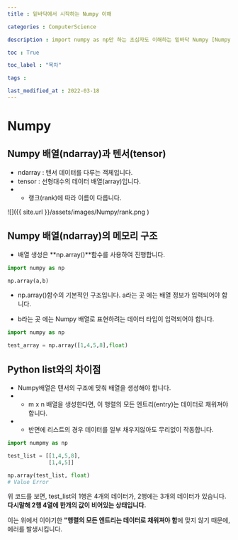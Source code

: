 ```yaml
---
title : 밑바닥에서 시작하는 Numpy 이해

categories : ComputerScience

description : import numpy as np만 하는 초심자도 이해하는 밑바닥 Numpy [Numpy 배열(ndarray)과 텐서(tensor)]

toc : True

toc_label : "목차"

tags : 

last_modified_at : 2022-03-18
---
```

# Numpy

## Numpy 배열(ndarray)과 텐서(tensor)
* ndarray : 텐서 데이터를 다루는 객체입니다.
* tensor : 선형대수의 데이터 배열(array)입니다.
* * 랭크(rank)에 따라 이름이 다릅니다.

![]({{ site.url }}/assets/images/Numpy/rank.png  )

## Numpy 배열(ndarray)의 메모리 구조
* 배열 생성은 **np.array()**함수를 사용하여 진행합니다.

```python
import numpy as np

np.array(a,b)
```
* np.array()함수의 기본적인 구조입니다. a라는 곳 에는 배열 정보가 입력되어야 합니다.

* b라는 곳 에는 Numpy 배열로 표현하려는 데이터 타입이 입력되어야 합니다.

```python
import numpy as np

test_array = np.array([1,4,5,8],float)
```

## Python list와의 차이점
* Numpy배열은 텐서의 구조에 맞춰 배열을 생성해야 합니다.
* * m x n 배열을 생성한다면, 이 행렬의 모든 엔트리(entry)는 데이터로 채워져야 합니다.
* * 반면에 리스트의 경우 데이터를 일부 채우지않아도 무리없이 작동합니다.

```python 
import numpmy as np

test_list = [[1,4,5,8],
             [1,4,5]]

np.array(test_list, float)
# Value Error
```
위 코드를 보면, test_list의 1행은 4개의 데이터가, 2행에는 3개의 데이터가 있습니다. **다시말해 2행 4열에 한개의 값이 비어있는 상태입니다.**<br>

이는 위에서 이야기한 **"행렬의 모든 엔트리는 데이터로 채워져야 함**에 맞지 않기 때문에, 에러를 발생시킵니다.